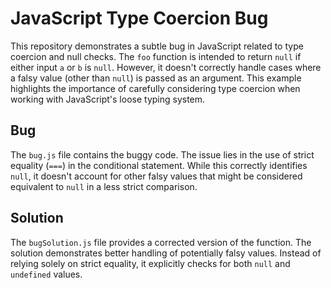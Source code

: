 # JavaScript Type Coercion Bug

This repository demonstrates a subtle bug in JavaScript related to type coercion and null checks. The `foo` function is intended to return `null` if either input `a` or `b` is `null`. However, it doesn't correctly handle cases where a falsy value (other than `null`) is passed as an argument.  This example highlights the importance of carefully considering type coercion when working with JavaScript's loose typing system.

## Bug

The `bug.js` file contains the buggy code.  The issue lies in the use of strict equality (`===`) in the conditional statement.  While this correctly identifies `null`, it doesn't account for other falsy values that might be considered equivalent to `null` in a less strict comparison.

## Solution

The `bugSolution.js` file provides a corrected version of the function.  The solution demonstrates better handling of potentially falsy values.  Instead of relying solely on strict equality, it explicitly checks for both `null` and `undefined` values.
